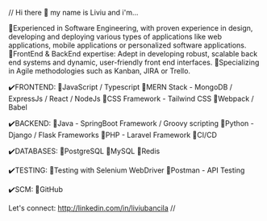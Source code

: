 // Hi there 👋 my name is Liviu and i'm...

🔸Experienced in Software Engineering, with proven experience in design, developing and deploying various types of applications like web applications, mobile applications or personalized software applications.
🔸FrontEnd & BackEnd expertise: Adept in developing robust, scalable back end systems and dynamic, user-friendly front end interfaces.
🔸Specializing in Agile methodologies such as Kanban, JIRA or Trello.

✔️FRONTEND:
🔸JavaScript / Typescript
🔸MERN Stack - MongoDB / ExpressJs / React / NodeJs
🔸CSS Framework - Tailwind CSS
🔸Webpack / Babel

✔️BACKEND:
🔸Java - SpringBoot Framework / Groovy scripting
🔸Python - Django / Flask Frameworks
🔸PHP - Laravel Framework
🔸CI/CD

✔️DATABASES:
🔸PostgreSQL
🔸MySQL
🔸Redis

✔️TESTING:
🔸Testing with Selenium WebDriver
🔸Postman - API Testing

✔️SCM:
🔸GitHub

Let's connect: http://linkedin.com/in/liviubancila //
